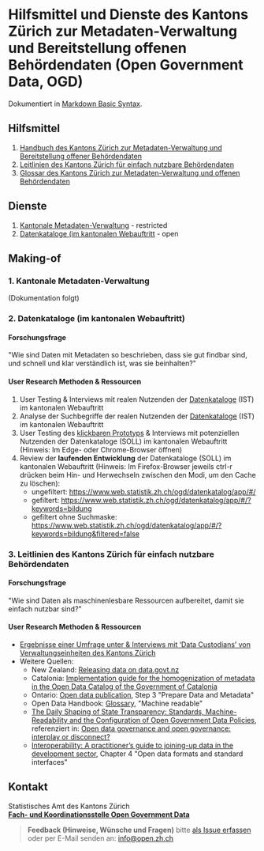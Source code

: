 # Hilfsmittel und Dienste des Kantons Zürich zur Metadaten-Verwaltung und Bereitstellung offenen Behördendaten (Open Government Data, OGD)

Dokumentiert in [Markdown Basic Syntax](https://www.markdownguide.org/basic-syntax).

## Hilfsmittel
1. [Handbuch des Kantons Zürich zur Metadaten-Verwaltung und Bereitstellung offener Behördendaten](https://github.com/openZH/mdd-ogd-handbook/blob/main/metadatenverwaltung.md)
2. [Leitlinien des Kantons Zürich für einfach nutzbare Behördendaten](https://github.com/openZH/mdd-ogd-handbook/blob/main/publikationsleitlinien.md)
3. [Glossar des Kantons Zürich zur Metadaten-Verwaltung und offenen Behördendaten](https://github.com/openZH/mdd-ogd-handbook/blob/main/glossar.md)

## Dienste
1. [Kantonale Metadaten-Verwaltung](https://zh.ch/metadatenverwaltung) - restricted
2. [Datenkataloge (im kantonalen Webauftritt](https://zh.ch/opendata) - open

## Making-of

### 1. Kantonale Metadaten-Verwaltung

(Dokumentation folgt)

### 2. Datenkataloge (im kantonalen Webauftritt)

#### Forschungsfrage
"Wie sind Daten mit Metadaten so beschrieben, dass sie gut findbar sind, und schnell und klar verständlich ist, was sie beinhalten?"

#### User Research Methoden & Ressourcen
1. User Testing & Interviews mit realen Nutzenden der [Datenkataloge](https://zh.ch/opendata) (IST) im kantonalen Webauftritt
2. Analyse der Suchbegriffe der realen Nutzenden der [Datenkataloge](https://zh.ch/opendata) (IST) im kantonalen Webauftritt
3. User Testing des [klickbaren Prototyps](https://www.figma.com/proto/HIhNaQOTqrPj8xH0HBGPNS/KTZH-Statistisches-Amt?page-id=14478%3A73959&node-id=16234%3A635&viewport=1215%2C-1722%2C0.43184879422187805&scaling=min-zoom) & Interviews mit potenziellen Nutzenden der Datenkataloge (SOLL) im kantonalen Webauftritt (Hinweis: Im Edge- oder Chrome-Browser öffnen)
4. Review der **laufenden Entwicklung** der Datenkataloge (SOLL) im kantonalen Webauftritt (Hinweis: Im Firefox-Browser jeweils ctrl-r drücken beim Hin- und Herwechseln zwischen den Modi, um den Cache zu löschen):
   - ungefiltert: https://www.web.statistik.zh.ch/ogd/datenkatalog/app/#/
   - gefiltert: https://www.web.statistik.zh.ch/ogd/datenkatalog/app/#/?keywords=bildung
   - gefiltert ohne Suchmaske: https://www.web.statistik.zh.ch/ogd/datenkatalog/app/#/?keywords=bildung&filtered=false

### 3. Leitlinien des Kantons Zürich für einfach nutzbare Behördendaten

#### Forschungsfrage
"Wie sind Daten als maschinenlesbare Ressourcen aufbereitet, damit sie einfach nutzbar sind?"

#### User Research Methoden & Ressourcen
- [Ergebnisse einer Umfrage unter & Interviews mit ‘Data Custodians’ von Verwaltungseinheiten des Kantons Zürich](https://docs.google.com/document/d/1IFRJPMRtX1rD5O8Sdqb1F3I-Sv3Y-V5-z3Kew6ywEkY/edit?usp=sharing)
- Weitere Quellen:
   - New Zealand: [Releasing data on data.govt.nz](https://www.data.govt.nz/catalogue-guide/releasing-data-on-data-govt-nz)
   - Catalonia: [Implementation guide for the homogenization of metadata in the Open Data Catalog of the Government of Catalonia](https://medium.com/opendatacharter/implementation-guide-for-the-homogenization-of-metadata-in-the-open-data-catalog-of-the-government-f5459543f262)
   - Ontario: [Open data publication](https://www.ontario.ca/document/open-data-guidebook-guide-open-data-directive/open-data-publication#section-2), Step 3 "Prepare Data and Metadata"
   - Open Data Handbook: [Glossary](http://opendatahandbook.org/glossary/en/terms/machine-readable/), "Machine readable"
   - [The Daily Shaping of State Transparency: Standards, Machine-Readability and the Configuration of Open Government Data Policies](https://sciencetechnologystudies.journal.fi/article/view/60221/pdf_36), referenziert in: [Open data governance and open governance: interplay or disconnect?](https://blog.okfn.org/2019/02/20/open-data-governance-and-open-governance-interplay-or-disconnect/)
   - [Interoperability: A practitioner’s guide to joining-up data in the development sector](https://www.data4sdgs.org/resources/interoperability-practitioners-guide-joining-data-development-sector), Chapter 4 "Open data formats and standard interfaces"

## Kontakt
Statistisches Amt des Kantons Zürich <br>
**[Fach- und Koordinationsstelle Open Government Data](https://www.zh.ch/de/direktion-der-justiz-und-des-innern/statistisches-amt/open-government-data.html#1128196644)**

> **Feedback (Hinweise, Wünsche und Fragen)** bitte [als Issue erfassen](https://github.com/openZH/mdd-ogd-handbook/issues) oder per E-Mail senden an: info@open.zh.ch
